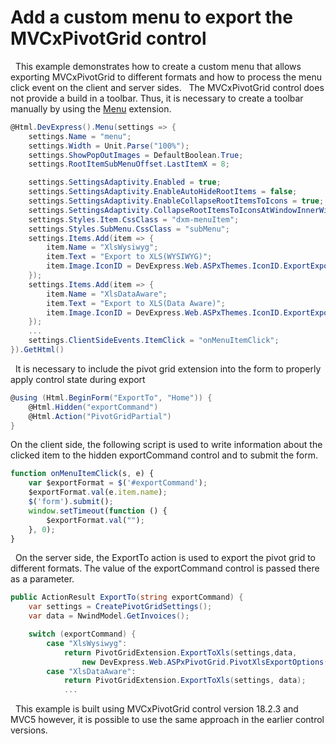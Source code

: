 # Add a custom menu to export the MVCxPivotGrid control
 
This example demonstrates how to create a custom menu that allows exporting MVCxPivotGrid to different formats and how to process the menu click event on the client and server sides.
 
The MVCxPivotGrid control does not provide a build in a toolbar. Thus, it is necessary to create a toolbar manually by using the <a href="https://docs.devexpress.com/AspNet/9003/asp.net-mvc-extensions/site-navigation-and-layout/menu/overview-menu">Menu</a> extension.
 

```cs
@Html.DevExpress().Menu(settings => {
    settings.Name = "menu";
    settings.Width = Unit.Parse("100%");
    settings.ShowPopOutImages = DefaultBoolean.True;
    settings.RootItemSubMenuOffset.LastItemX = 8;

    settings.SettingsAdaptivity.Enabled = true;
    settings.SettingsAdaptivity.EnableAutoHideRootItems = false;
    settings.SettingsAdaptivity.EnableCollapseRootItemsToIcons = true;
    settings.SettingsAdaptivity.CollapseRootItemsToIconsAtWindowInnerWidth = 1200;
    settings.Styles.Item.CssClass = "dxm-menuItem";
    settings.Styles.SubMenu.CssClass = "subMenu";
    settings.Items.Add(item => {
        item.Name = "XlsWysiwyg";
        item.Text = "Export to XLS(WYSIWYG)";
        item.Image.IconID = DevExpress.Web.ASPxThemes.IconID.ExportExporttoxls32x32;
    });
    settings.Items.Add(item => {
        item.Name = "XlsDataAware";
        item.Text = "Export to XLS(Data Aware)";
        item.Image.IconID = DevExpress.Web.ASPxThemes.IconID.ExportExporttoxls32x32gray;
    });
    ...
    settings.ClientSideEvents.ItemClick = "onMenuItemClick";
}).GetHtml()

```

 
It is necessary to include the pivot grid extension into the form to properly apply control state during export
```cs
@using (Html.BeginForm("ExportTo", "Home")) {
    @Html.Hidden("exportCommand")
    @Html.Action("PivotGridPartial")
}

```

On the client side, the following script is used to write information about the clicked item to the hidden exportCommand control and to submit the form.
```js
function onMenuItemClick(s, e) {
	var $exportFormat = $('#exportCommand');
	$exportFormat.val(e.item.name);
	$('form').submit();
	window.setTimeout(function () {
		$exportFormat.val("");
	}, 0);
}
```
 
On the server side, the ExportTo action is used to export the pivot grid to different formats. The value of the exportCommand control is passed there as a parameter.


```cs
public ActionResult ExportTo(string exportCommand) {
    var settings = CreatePivotGridSettings();
    var data = NwindModel.GetInvoices();

    switch (exportCommand) {
        case "XlsWysiwyg":
            return PivotGridExtension.ExportToXls(settings,data, 
                new DevExpress.Web.ASPxPivotGrid.PivotXlsExportOptions() { ExportType = DevExpress.Export.ExportType.WYSIWYG } );
        case "XlsDataAware":
            return PivotGridExtension.ExportToXls(settings, data);
            ...
```
 
This example is built using MVCxPivotGrid control version 18.2.3 and MVC5 however, it is possible to use the same approach in the earlier control versions.
